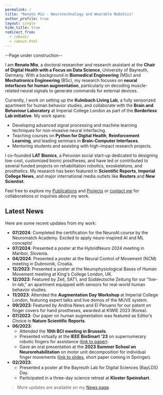 ```yaml
---
permalink: /
title: "Renato Mio - Neurotechnology and Wearable Robotics"
author_profile: true
layout: single
hide_title: true
redirect_from: 
  - /about/
  - /about.html
---
```


--Page under construction--

I am **Renato Mio**, a doctoral researcher and research assistant at the **Chair of Digital Health with a Focus on Data Science**, University of Bayreuth, Germany. With a background in **Biomedical Engineering** (MSc) and **Mechatronics Engineering** (BSc), my research focuses on **neural interfaces for human augmentation**, particularly on decoding muscle-related neural signals to generate commands for external devices.

Currently, I work on setting up the **Kulmbach Living Lab**, a fully sensorized apartment for human behavior studies, and collaborate with the **Brain and Behaviour Laboratory** at Imperial College London as part of the **Borderless Lab initiative**. My work spans:

- Developing advanced signal processing and machine learning techniques for non-invasive neural interfacing.
- Teaching courses on **Python for Digital Health**, **Reinforcement Learning**, and leading seminars in **Brain-Computer Interfaces**.
- Mentoring students and assisting with high-impact research projects.

I co-founded **LAT Bionics**, a Peruvian social start-up dedicated to designing low-cost, customized bionic prostheses, and have led or contributed to several funded projects on rehabilitation robotics, exoskeletons, and prosthetics. My research has been featured in **Scientific Reports**, **Imperial College News**, and major international media outlets like **Reuters** and **New Scientist**.

Feel free to explore my [Publications](../publications/) and [Projects](../projects/) or [contact me](../contact/) for collaborations or inquiries about my work.

## Latest News  
Here are some recent updates from my work:

- **07/2024**: Completed the certification for the NeuroAI course by the Neuromatch Academy. Excited to apply neuro-inspired AI and ML concepts!
- **07/2024**: Presented a poster at the HybridNeuro 2024 meeting in Maribor, Slovenia.  
- **04/2024**: Presented a poster at the Neural Control of Movement (NCM) meeting in Dubrovnik, Croatia.  
- **12/2023**: Presented a poster at the Neurophysiological Bases of Human Movement meeting at King's College London, UK.  
- **12/2023**: Featured by Zeit, SAT1, and Süddeutsche Zeitung for our "live-in-lab," an apartment equipped with sensors for real-world human behavior studies.  
- **11/2023**: Attended the **Augmentation Day Workshop** at Imperial College London, featuring expert talks and live demos of the MUVE system.  
- **09/2023**: Featured by Andina News and El Peruano for our patent on finger covers for hand prostheses, awarded at KIWIE 2023 (Korea).  
- **07/2023**: Our paper on human augmentation was featured as Editor’s Choice in **Nature Scientific Reports**.  
- **06/2023**:  
  - Attended the **10th BCI meeting in Brussels**.  
  - Presented virtually at the **IEEE BioSmart '23** on supernumerary robotic fingers for assistance ([link to paper](#)).  
  - Gave an oral presentation at the **2023 Summer School on Neurorehabilitation** on motor unit decomposition for individual finger movements ([link to slides](#), short paper coming in Springer).  
- **02/2023**:  
  - Presented a poster at the Bayreuth Lab for Digital Sciences (BayLDS) Day.  
  - Participated in a three-day science retreat at **Kloster Speinshart**.

> More updates are available on my [News page](#).